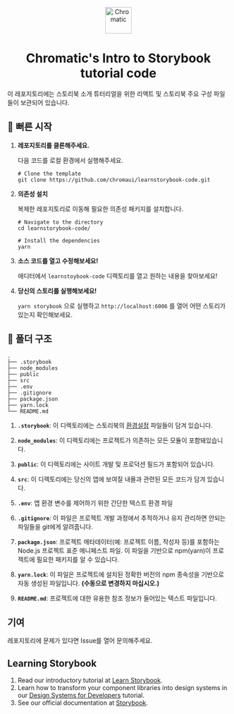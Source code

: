 <p align="center">
  <a href="https://www.chromatic.com/">
    <img alt="Chromatic" src="https://avatars2.githubusercontent.com/u/24584319?s=200&v=4" width="60" />
  </a>
</p>

<h1 align="center">
  Chromatic's Intro to Storybook tutorial code
</h1>

이 레포지토리에는 스토리북 소개 튜터리얼을 위한 리액트 및 스토리북 주요 구성 파일들이 보관되어 있습니다.

## 🚅 뻐른 시작

1.  **레포지토리를 클론해주세요.**

    다음 코드를 로컬 환경에서 실행해주세요.

    ```shell
    # Clone the template
    git clone https://github.com/chromaui/learnstorybook-code.git
    ```

1.  **의존성 설치**

    복제한 레포지토리로 이동해 필요한 의존성 패키지를 설치합니다.

    ```shell
    # Navigate to the directory
    cd learnstorybook-code/

    # Install the dependencies
    yarn
    ```

1.  **소스 코드를 열고 수정해보세요!**

    애디터에서 `learnstoybook-code` 디렉토리를 열고 원하는 내용을 찾아보세요!

1.  **당신의 스토리를 실행해보세요!**

    `yarn storybook` 으로 실행하고 `http://localhost:6006` 를 열어 어떤 스토리가 있는지 확인해보세요.

## 🔎  폴더 구조

    .
    ├── .storybook
    ├── node_modules
    ├── public
    ├── src
    ├── .env
    ├── .gitignore
    ├── package.json
    ├── yarn.lock
    └── README.md

1.  **`.storybook`**: 이 디렉토리에는 스토리북의 [환경설정](https://storybook.js.org/docs/react/configure/overview) 파일들이 담겨 있습니다.

2.  **`node_modules`**: 이 디렉토리에는 프로젝트가 의존하는 모든 모듈이 포함돼있습니다.

3.  **`public`**: 이 디렉토리에는 사이트 개발 및 프로덕션 필드가 포함되어 있습니다.

4.  **`src`**:  이 디렉토리에는 당신의 앱에 보여질 내욜과 관련된 모든 코드가 담겨 있습니다.

5.  **`.env`**: 앱 환경 변수를 제어하기 위한 간단한 텍스트 환경 파일

6.  **`.gitignore`**: 이 파일은 프로젝트 개발 과정에서 추적하거나 유지 관리하면 안되는 파일들을 git에게 알려줍니다.

7.  **`package.json`**: 프로젝트 메타데이터(예: 프로젝트 이름, 작성자 등)를 포함하는 Node.js 프로젝트 표준 메니페스트 파일. 이 파일을 기반으로 npm(yarn)이 프로젝트에 필요한 패키지를 알 수 있습니다.

8.  **`yarn.lock`**: 이 파일은 프로젝트에 설치된 정확한 버전의 npm 종속성을 기반으로 자동 생성된 파일입니다. **(수동으로 변경하지 마십시오.)**

9.  **`README.md`**: 프로젝트에 대한 유용한 참조 정보가 들어있는 텍스트 파일입니다.

## 기여

레포지토리에 문제가 있다면 Issue를 열어 문의해주세요.

## Learning Storybook

1. Read our introductory tutorial at [Learn Storybook](https://storybook.js.org/tutorials/intro-to-storybook/react/en/get-started/).
2. Learn how to transform your component libraries into design systems in our [Design Systems for Developers](https://storybook.js.org/tutorials/design-systems-for-developers/) tutorial.
3. See our official documentation at [Storybook](https://storybook.js.org/).
